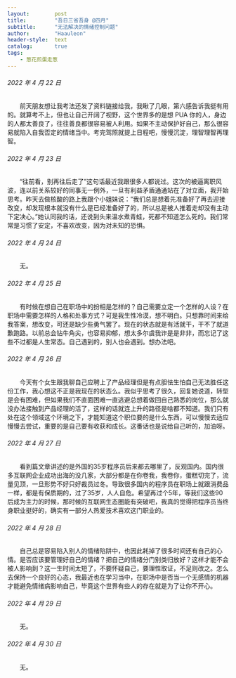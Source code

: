 ```yaml
---
layout:        post
title:         "吾日三省吾身 @四月"
subtitle:      "无法解决的情绪控制问题"
author:        "Haauleon"
header-style:  text
catalog:       true
tags:
    - 葱花煎蛋走葱
---
```


###### 2022 年 4 月 22 日
&emsp;&emsp;前天朋友想让我考法还发了资料链接给我，我瞅了几眼，第六感告诉我挺有用的。就算考不上，但也让自己开阔了视野，这个世界多的是想 PUA 你的人，身边的人都太善良了，往往善良都很容易被人利用。如果不主动保护好自己，那么很容易就陷入自我否定的情绪当中。考完驾照就提上日程吧，慢慢沉淀，理智理智再理智。

###### 2022 年 4 月 23 日
&emsp;&emsp;“往前看，别再往后走了”这句话最近我跟很多人都说过。这次的被逼离职风波，连以前关系较好的同事无一例外，一旦有利益矛盾通通站在了对立面，我开始思考。昨天去做核酸的路上我跟个小姐妹说：“我们总是想着先准备好了再去迎接改变，却发现根本就没有什么是已经准备好了的，所以总是被人推着走却没有主动下定决心。”她认同我的话，还说到头来温水煮青蛙，死都不知道怎么死的。我们常常是习惯了安定，不喜欢改变，因为对未知的恐惧。

###### 2022 年 4 月 24 日
&emsp;&emsp;无。

###### 2022 年 4 月 25 日
&emsp;&emsp;有时候在想自己在职场中的扮相是怎样的？自己需要立定一个怎样的人设？在职场中需要怎样的人格和处事方式？可是我生性冷漠，想不明白。只想靠时间来给我答案，想改变，可还是缺少些勇气罢了。现在的状态就是有活就干，干不了就道歉跑路。以前总会钻牛角尖，也容易抑郁，想太多尔虞我诈是是非非，而忘记了这些不过都是人生常态。自己遇到的，别人也会遇到。想办法吧。

###### 2022 年 4 月 26 日
&emsp;&emsp;今天有个女生跟我聊自己应聘上了产品经理但是有点胆怯生怕自己无法胜任这份工作，我心想这不正是我现在的状态么。我似乎思考了很久，回复她说道，转型是会有困难，但如果我们不直面困难一直逃避总想着做回自己熟悉的岗位，那么就没办法接触到产品经理的活了，这样的话就连上升的路径是啥都不知道。我们只有处在这个领域这个环境之下，才能知道这个职位要的是什么东西，可以慢慢去适应慢慢去尝试，重要的是自己要有收获和成长。这番话也是说给自己听的，加油呀。

###### 2022 年 4 月 27 日
&emsp;&emsp;看到篇文章讲述的是外国的35岁程序员后来都去哪里了，反观国内。国内很多互联网企业成功出海的没几家，大部分都是在你卷我，我卷你，蛋糕切完了，流量见顶，一旦形势不好只好裁员过冬。导致很多国内的程序员在职场上就跟消费品一样，都是有保质期的，过了35岁，人人自危。希望再过个5年，等我们这些90后成为主力的时候，那时候的互联网生态圈能有突破吧，我真的觉得把程序员当终身职业挺好的，确实有一部分人热爱技术喜欢这门职业的。

###### 2022 年 4 月 28 日
&emsp;&emsp;自己总是容易陷入别人的情绪陷阱中，也因此耗掉了很多时间还有自己的心情。是否应该要管理好自己的情绪？把自己的情绪分门别类归放好？这样才能不会被人影响到？这一生时间太短了，不要怀疑自己，要理性取证，不足则改之。怎么去保持一个良好的心态，我最近也在学习当中，在职场中是否当一个无感情的机器才能避免情绪病影响自己，毕竟这个世界有些人的存在就是为了让你不开心。

###### 2022 年 4 月 29 日
&emsp;&emsp;无。

###### 2022 年 4 月 30 日
&emsp;&emsp;无。